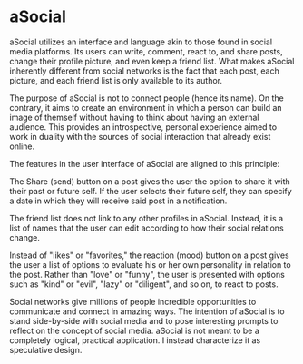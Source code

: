 # aSocial
aSocial utilizes an interface and language akin to those found in social media platforms. Its users can write, comment, react to, and share posts, change their profile picture, and even keep a friend list. What makes aSocial inherently different from social networks is the fact that each post, each picture, and each friend list is only available to its author.

The purpose of aSocial is not to connect people (hence its name). On the contrary, it aims to create an environment in which a person can build an image of themself without having to think about having an external audience. This provides an introspective, personal experience aimed to work in duality with the sources of social interaction that already exist online.

The features in the user interface of aSocial are aligned to this principle:

The Share (send) button on a post gives the user the option to share it with their past or future self. If the user selects their future self, they can specify a date in which they will receive said post in a notification.

The friend list does not link to any other profiles in aSocial. Instead, it is a list of names that the user can edit according to how their social relations change.

Instead of "likes" or "favorites," the reaction (mood) button on a post gives the user a list of options to evaluate his or her own personality in relation to the post. Rather than "love" or "funny", the user is presented with options such as "kind" or "evil", "lazy" or "diligent", and so on, to react to posts.

Social networks give millions of people incredible opportunities to communicate and connect in amazing ways. The intention of aSocial is to stand side-by-side with social media and to pose interesting prompts to reflect on the concept of social media. aSocial is not meant to be a completely logical, practical application. I instead characterize it as speculative design.
